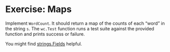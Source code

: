 # Exercise: Maps

Implement `WordCount`. It should return a map of the counts of each “word” in the string `s`. The `wc.Test` function runs a test suite against the provided function and prints success or failure.

You might find [strings.Fields](https://golang.org/pkg/strings/#Fields) helpful.
